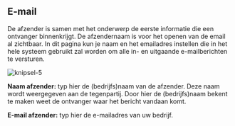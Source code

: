 ## E-mail

De afzender is samen met het onderwerp de eerste informatie die een ontvanger binnenkrijgt. De afzendernaam is voor het openen van de email al zichtbaar. In dit pagina kun je naam en het emailadres instellen die in het hele systeem gebruikt zal worden om alle in- en uitgaande e-mailberichten te versturen.

![knipsel-5](https://user-images.githubusercontent.com/95087870/147597622-c9c8cbe6-cb24-4d14-a363-273144ce2ee3.PNG)

**Naam afzender:** typ hier de (bedrijfs)naam van de afzender. Deze naam wordt weergegeven aan de tegenpartij. Door hier de (bedrijfs)naam bekent te maken weet de ontvanger waar het bericht vandaan komt.

**E-mail afzender:** typ hier de e-mailadres van uw bedrijf.

